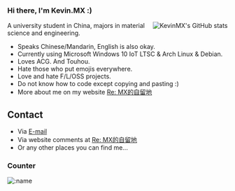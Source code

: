 ### Hi there, I'm Kevin.MX :)

<img align="right" src="https://github-readme-stats.vercel.app/api?username=KevinMX&count_private=true&show_icons=true&theme=dark&include_all_commits=true" alt="KevinMX's GitHub stats"/>

A university student in China, majors in material science and engineering.

- Speaks Chinese/Mandarin, English is also okay.
- Currently using Microsoft Windows 10 IoT LTSC & Arch Linux & Debian.
- Loves ACG. And Touhou.
- Hate those who put emojis everywhere.
- Love and hate F/L/OSS projects.
- Do not know how to code except copying and pasting :)
- More about me on my website [Re: MX的自留地](https://mary.kevinmx.top/watashi.html)

## Contact
- Via [E-mail](mailto:maxunknown@protonmail.com)
- Via website comments at [Re: MX的自留地](https://mary.kevinmx.top)
- Or any other places you can find me...

### Counter
![:name](https://count.getloli.com/get/@:Kevin.MX?theme=moebooru)